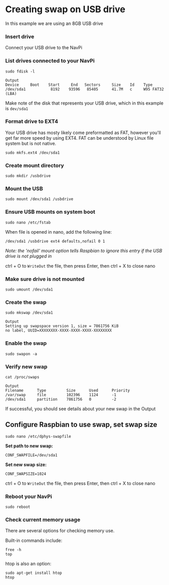 # Creating swap on USB drive
In this example we are using an 8GB USB drive

### Insert drive
Connect your USB drive to the NavPi

### List drives connected to your NavPi
    sudo fdisk -l

    Output
    Device     Boot    Start     End   Sectors     Size    Id    Type
    /dev/sda1           8192    93596   85405      41.7M   c     W95 FAT32 (LBA)

Make note of the disk that represents your USB drive, which in this example is `dev/sda1`

### Format drive to EXT4
Your USB drive has mosty likely come preformatted as FAT, however you'll get far more speed by using EXT4. FAT can be understood by Linux file system but is not native.

    sudo mkfs.ext4 /dev/sda1

### Create mount directory
    sudo mkdir /usbdrive

### Mount the USB
    sudo mount /dev/sda1 /usbdrive

### Ensure USB mounts on system boot
    sudo nano /etc/fstab

When file is opened in nano, add the following line:

    /dev/sda1 /usbdrive ext4 defaults,nofail 0 1

_Note: the 'nofail' mount option tells Raspbian to ignore this entry if the USB drive is not plugged in_

ctrl + O to `WriteOut` the file, then press Enter, then ctrl + X to close nano

### Make sure drive is not mounted
    sudo umount /dev/sda1

### Create the swap
    sudo mkswap /dev/sda1

    Output
    Setting up swapspace version 1, size = 7861756 KiB
    no label, UUID=XXXXXXXX-XXXX-XXXX-XXXX-XXXXXXXX

### Enable the swap
    sudo swapon -a

### Verify new swap
    cat /proc/swaps

    Output
    Filename      Type         Size      Used      Priority
    /var/swap     file         102396    1124      -1
    /dev/sda1     partition    7861756   0         -2

If successful, you should see details about your new swap in the Output

## Configure Raspbian to use swap, set swap size

    sudo nano /etc/dphys-swapfile

**Set path to new swap:**

    CONF_SWAPFILE=/dev/sda1

**Set new swap size:**

    CONF_SWAPSIZE=1024

ctrl + O to `WriteOut` the file, then press Enter, then ctrl + X to close nano

### Reboot your NavPi
    sudo reboot

### Check current memory usage

There are several options for checking memory use.

Built-in commands include:

    free -h
    top

htop is also an option:

    sudo apt-get install htop
    htop
